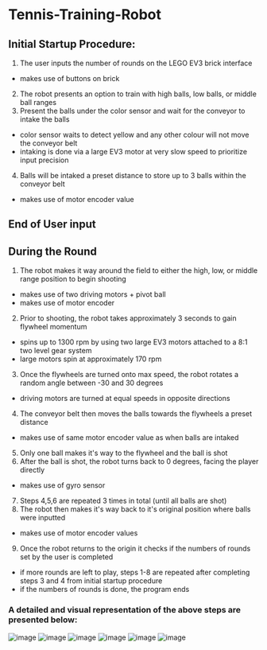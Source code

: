 # Tennis-Training-Robot

## Initial Startup Procedure:
1. The user inputs the number of rounds on the LEGO EV3 brick interface
  - makes use of buttons on brick
2. The robot presents an option to train with high balls, low balls, or middle ball ranges
3. Present the balls under the color sensor and wait for the conveyor to intake the balls
  - color sensor waits to detect yellow and any other colour will not move the conveyor belt
  - intaking is done via a large EV3 motor at very slow speed to prioritize input precision
4. Balls will be intaked a preset distance to store up to 3 balls within the conveyor belt
  - makes use of motor encoder value

End of User input
----

## During the Round
1. The robot makes it way around the field to either the high, low, or middle range position to begin shooting
  - makes use of two driving motors + pivot ball
  - makes use of motor encoder
2. Prior to shooting, the robot takes approximately 3 seconds to gain flywheel momentum
  - spins up to 1300 rpm by using two large EV3 motors attached to a 8:1 two level gear system 
  - large motors spin at approximately 170 rpm
3. Once the flywheels are turned onto max speed, the robot rotates a random angle between -30 and 30 degrees
  - driving motors are turned at equal speeds in opposite directions
4. The conveyor belt then moves the balls towards the flywheels a preset distance
  - makes use of same motor encoder value as when balls are intaked
5. Only one ball makes it's way to the flywheel and the ball is shot
6. After the ball is shot, the robot turns back to 0 degrees, facing the player directly
  - makes use of gyro sensor
7. Steps 4,5,6 are repeated 3 times in total (until all balls are shot)
8. The robot then makes it's way back to it's original position where balls were inputted
  - makes use of motor encoder values
9. Once the robot returns to the origin it checks if the numbers of rounds set by the user is completed
  - if more rounds are left to play, steps 1-8 are repeated after completing steps 3 and 4 from initial startup procedure
  - if the numbers of rounds is done, the program ends

### A detailed and visual representation of the above steps are presented below:
![image](https://user-images.githubusercontent.com/75193860/212554237-de349bd1-a4a1-44e4-92c1-4075974e2df6.png)
![image](https://user-images.githubusercontent.com/75193860/212554242-98ae1ad8-3230-44c6-859e-451e53532911.png)
![image](https://user-images.githubusercontent.com/75193860/212554248-8003fe1d-0b09-469e-b365-9206b846c6e9.png)
![image](https://user-images.githubusercontent.com/75193860/212554253-f1852c4c-3ccf-4947-bb2e-5bd8b51c94c3.png)
![image](https://user-images.githubusercontent.com/75193860/212554262-0ffc97aa-0d1d-43f3-9885-1c97d6343c1c.png)
![image](https://user-images.githubusercontent.com/75193860/212554273-13fea6d3-5f7f-49f5-b20f-5d2537b51eac.png)
